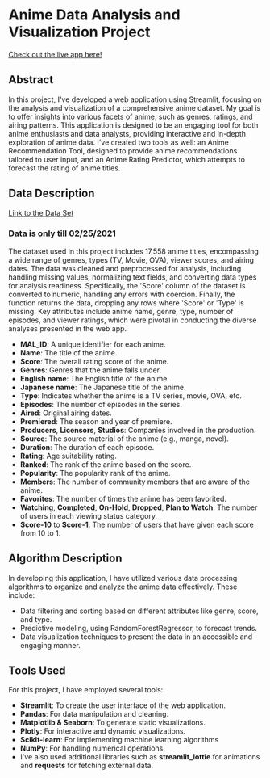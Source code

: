 # Anime Data Analysis and Visualization Project

[Check out the live app here!](https://navdeeps-eda-app.streamlit.app/)

## Abstract
In this project, I've developed a web application using Streamlit, focusing on the analysis and visualization of a comprehensive anime dataset. My goal is to offer insights into various facets of anime, such as genres, ratings, and airing patterns. This application is designed to be an engaging tool for both anime enthusiasts and data analysts, providing interactive and in-depth exploration of anime data. I've created two tools as well: an Anime Recommendation Tool, designed to provide anime recommendations tailored to user input, and an Anime Rating Predictor, which attempts to forecast the rating of anime titles.

## Data Description

[Link to the Data Set](https://www.kaggle.com/datasets/hernan4444/anime-recommendation-database-2020?select=anime.csv)

### Data is only till 02/25/2021

The dataset used in this project includes 17,558 anime titles, encompassing a wide range of genres, types (TV, Movie, OVA), viewer scores, and airing dates. The data was cleaned and preprocessed for analysis, including handling missing values, normalizing text fields, and converting data types for analysis readiness. Specifically, the 'Score' column of the dataset is converted to numeric, handling any errors with coercion. Finally, the function returns the data, dropping any rows where 'Score' or 'Type' is missing. Key attributes include anime name, genre, type, number of episodes, and viewer ratings, which were pivotal in conducting the diverse analyses presented in the web app.

- **MAL_ID**: A unique identifier for each anime.
- **Name**: The title of the anime.
- **Score**: The overall rating score of the anime.
- **Genres**: Genres that the anime falls under.
- **English name**: The English title of the anime.
- **Japanese name**: The Japanese title of the anime.
- **Type**: Indicates whether the anime is a TV series, movie, OVA, etc.
- **Episodes**: The number of episodes in the series.
- **Aired**: Original airing dates.
- **Premiered**: The season and year of premiere.
- **Producers**, **Licensors**, **Studios**: Companies involved in the production.
- **Source**: The source material of the anime (e.g., manga, novel).
- **Duration**: The duration of each episode.
- **Rating**: Age suitability rating.
- **Ranked**: The rank of the anime based on the score.
- **Popularity**: The popularity rank of the anime.
- **Members**: The number of community members that are aware of the anime.
- **Favorites**: The number of times the anime has been favorited.
- **Watching**, **Completed**, **On-Hold**, **Dropped**, **Plan to Watch**: The number of users in each viewing status category.
- **Score-10** to **Score-1**: The number of users that have given each score from 10 to 1.

## Algorithm Description
In developing this application, I have utilized various data processing algorithms to organize and analyze the anime data effectively. These include:
- Data filtering and sorting based on different attributes like genre, score, and type.
- Predictive modeling, using RandomForestRegressor, to forecast trends.
- Data visualization techniques to present the data in an accessible and engaging manner.

## Tools Used
For this project, I have employed several tools:
- **Streamlit**: To create the user interface of the web application.
- **Pandas**: For data manipulation and cleaning.
- **Matplotlib & Seaborn**: To generate static visualizations.
- **Plotly**: For interactive and dynamic visualizations.
- **Scikit-learn**: For implementing machine learning algorithms
- **NumPy**: For handling numerical operations.
- I've also used additional libraries such as **streamlit_lottie** for animations and **requests** for fetching external data.

